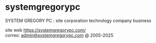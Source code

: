 # systemgregorypc
SYSTEM GREGORY PC :  site corporation technology company business

site web https://systemgregorypc.com/  
correo:  admin@systemgregorypc.com
@ 2005-2025  
